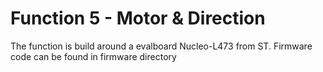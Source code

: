 # Function 5 - Motor & Direction 

The function is build around a evalboard Nucleo-L473 from ST. Firmware code can be found in firmware directory